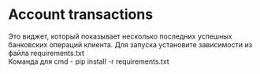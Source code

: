 # Account transactions
Это виджет, который показывает несколько последних успешных банковских операций клиента.
Для запуска установите зависимости из файла requirements.txt  
Команда для cmd - pip install -r requirements.txt
